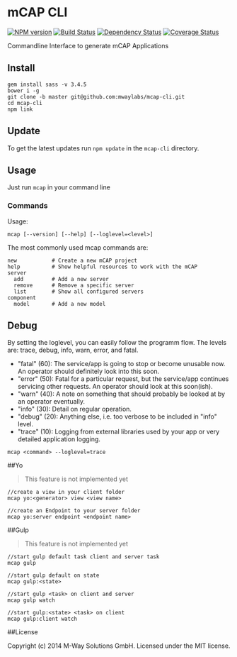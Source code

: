 # mCAP CLI
[![NPM version][npm-image]][npm-url] [![Build Status][travis-image]][travis-url] [![Dependency Status][daviddm-url]][daviddm-image] [![Coverage Status][coveralls-image]][coveralls-url]

Commandline Interface to generate mCAP Applications



## Install

```
gem install sass -v 3.4.5
bower i -g
git clone -b master git@github.com:mwaylabs/mcap-cli.git
cd mcap-cli
npm link
```

## Update

To get the latest updates run `npm update` in the `mcap-cli` directory.



## Usage

Just run `mcap` in your command line



### Commands

Usage:
```
mcap [--version] [--help] [--loglevel=<level>]
```

The most commonly used mcap commands are:
```
new           # Create a new mCAP project
help          # Show helpful resources to work with the mCAP
server
  add         # Add a new server
  remove      # Remove a specific server
  list        # Show all configured servers
component
  model       # Add a new model
```



## Debug

By setting the loglevel, you can easily follow the programm flow. The levels are: trace, debug, info, warn, error, and fatal.

- "fatal" (60): The service/app is going to stop or become unusable now. An operator should definitely look into this soon.
- "error" (50): Fatal for a particular request, but the service/app continues servicing other requests. An operator should look at this soon(ish).
- "warn" (40): A note on something that should probably be looked at by an operator eventually.
- "info" (30): Detail on regular operation.
- "debug" (20): Anything else, i.e. too verbose to be included in "info" level.
- "trace" (10): Logging from external libraries used by your app or very detailed application logging.

```
mcap <command> --loglevel=trace
```



##Yo

> This feature is not implemented yet

````
//create a view in your client folder
mcap yo:<generator> view <view name>

//create an Endpoint to your server folder
mcap yo:server endpoint <endpoint name>
````



##Gulp

> This feature is not implemented yet

````
//start gulp default task client and server task
mcap gulp

//start gulp default on state
mcap gulp:<state>

//start gulp <task> on client and server
mcap gulp watch

//start gulp:<state> <task> on client
mcap gulp:client watch

````



##License

Copyright (c) 2014 M-Way Solutions GmbH. Licensed under the MIT license.



[npm-url]: https://npmjs.org/package/mcap-cli
[npm-image]: https://badge.fury.io/js/mcap-cli.svg
[travis-url]: https://travis-ci.org/mwaylabs/mcap-cli
[travis-image]: https://travis-ci.org/mwaylabs/mcap-cli.svg?branch=master
[daviddm-url]: https://david-dm.org/mwaylabs/mcap-cli.svg?theme=shields.io
[daviddm-image]: https://david-dm.org/mwaylabs/mcap-cli
[coveralls-url]: https://coveralls.io/r/mwaylabs/mcap-cli
[coveralls-image]: https://coveralls.io/repos/mwaylabs/mcap-cli/badge.png
